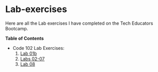 # Lab-exercises

Here are all the Lab exercises I have completed on the Tech Educators Bootcamp.

**Table of Contents**
- Code 102 Lab Exercises:  
  1. [Lab 01b](./102/Lab01b.md)
  2. [Labs 02-07](./102/index.html)
  3. [Lab 08](./102/Lab08.html)


